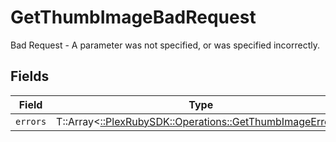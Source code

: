 # GetThumbImageBadRequest

Bad Request - A parameter was not specified, or was specified incorrectly.


## Fields

| Field                                                                                                      | Type                                                                                                       | Required                                                                                                   | Description                                                                                                |
| ---------------------------------------------------------------------------------------------------------- | ---------------------------------------------------------------------------------------------------------- | ---------------------------------------------------------------------------------------------------------- | ---------------------------------------------------------------------------------------------------------- |
| `errors`                                                                                                   | T::Array<[::PlexRubySDK::Operations::GetThumbImageErrors](../../models/operations/getthumbimageerrors.md)> | :heavy_minus_sign:                                                                                         | N/A                                                                                                        |